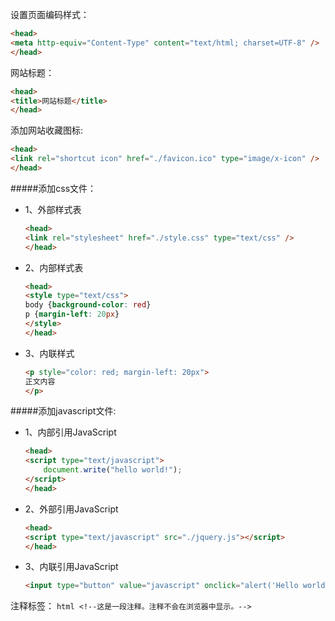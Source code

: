 设置页面编码样式：
```html
<head>
<meta http-equiv="Content-Type" content="text/html; charset=UTF-8" />
</head>
```
网站标题：
```html
<head>
<title>网站标题</title>
</head>
```
添加网站收藏图标:
```html
<head>
<link rel="shortcut icon" href="./favicon.ico" type="image/x-icon" />
</head>
```
#####添加css文件：   
 - 1、外部样式表
	```html
	<head>
	<link rel="stylesheet" href="./style.css" type="text/css" />
	</head>
	```
 - 2、内部样式表
	```html
	<head>
	<style type="text/css">
	body {background-color: red}
	p {margin-left: 20px}
	</style>
	</head>
	```
 - 3、内联样式
	```html
	<p style="color: red; margin-left: 20px">
	正文内容
	</p>
	```
#####添加javascript文件:
 - 1、内部引用JavaScript
	```html
	<head>
	<script type="text/javascript">
		document.write("hello world!");
	</script>
	</head>
	```
 - 2、外部引用JavaScript
	```html
	<head>
	<script type="text/javascript" src="./jquery.js"></script>
	</head>
	```
 - 3、内联引用JavaScript
	```html
	<input type="button" value="javascript" onclick="alert('Hello world!');">
	```
注释标签：
	```html
	<!--这是一段注释。注释不会在浏览器中显示。-->
	```
